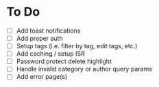 # To Do

- [ ] Add toast notifications
- [ ] Add proper auth
- [ ] Setup tags (i.e. filter by tag, edit tags, etc.)
- [ ] Add caching / setup ISR
- [ ] Password protect delete highlight
- [ ] Handle invalid category or author query params
- [ ] Add error page(s)
